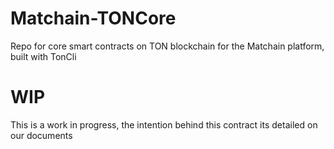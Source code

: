 # Matchain-TONCore
 Repo for core smart contracts on TON blockchain for the Matchain platform, built with TonCli 

# WIP
This is a work in progress, the intention behind this contract its detailed on our documents
